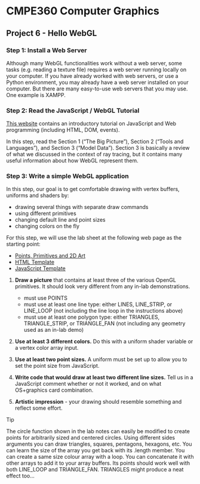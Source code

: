# CMPE360 Computer Graphics

## Project 6 - Hello WebGL

### Step 1: Install a Web Server

Although many WebGL functionalities work without a web server, some tasks (e.g. reading a 
texture file) requires a web server running locally on your computer. If you have already worked 
with web servers, or use a Python environment, you may already have a web server installed 
on your computer. But there are many easy-to-use web servers that you may use. One example 
is XAMPP. 

### Step 2: Read the JavaScript / WebGL Tutorial 
[This website](http://learnwebgl.brown37.net/index.html) contains an introductory tutorial on 
JavaScript and Web programming (including HTML, DOM, events).  

In this step, read the Section 1 (“The Big Picture”), Section 2 (“Tools and Languages”), and 
Section 3 (“Model Data”). Section 3 is basically a review of what we discussed in the context 
of ray tracing, but it contains many useful information about how WebGL represent them.

### Step 3: Write a simple WebGL application
In this step, our goal is to get comfortable drawing with vertex buffers, uniforms and shaders 
by:
- drawing several things with separate draw commands 
- using different primitives  
- changing default line and point sizes  
- changing colors on the fly 

For this step, we will use the lab sheet at the following web page as the starting point: 
- [Points, Primitives and 2D Art](https://www.labs.cs.uregina.ca/315/WebGL2/Lab2/)
- [HTML Template](https://www.labs.cs.uregina.ca/315/WebGL2/Lab1/#HTML_TEMPLATE)
- [JavaScript Template](https://www.labs.cs.uregina.ca/315/WebGL2/Lab1/#JS_TEMPLATE)

1) **Draw a picture** that contains at least three of the various OpenGL 
primitives. It should look very different from any in-lab demonstrations. 
    - must use POINTS 
    - must use at least one line type: either LINES, LINE_STRIP, or LINE_LOOP (not 
including the line loop in the instructions above) 
    - must use at least one polygon type: either TRIANGLES, TRIANGLE_STRIP, or 
TRIANGLE_FAN (not including any geometry used as an in-lab demo)

2) **Use at least 3 different colors.** Do this with a uniform shader variable or a 
vertex color array input. 

3) **Use at least two point sizes.** A uniform must be set up to allow you to set the 
point size from JavaScript.

4) **Write code that would draw at least two different line sizes.** Tell us in a 
JavaScript comment whether or not it worked, and on what OS+graphics card 
combination. 

5) **Artistic impression** - your drawing should resemble something and reflect 
some effort. 

> [!TIP]
>  The circle function shown in the lab notes can easily be modified to create points for arbitrarily sized and centered circles. Using different sides arguments you can draw triangles, squares, pentagons, hexagons, etc. You can learn the size of the array you get back with its .length member. You can create a same size colour array with a loop. You can concatenate it with other arrays to add it to your array buffers. Its points should work well with both LINE_LOOP and TRIANGLE_FAN. TRIANGLES might produce a neat effect too... 
